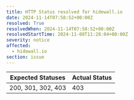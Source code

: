```yaml
---
title: HTTP Status resolved for hidewall.io
date: 2024-11-14T07:58:52+00:00Z
resolved: True
resolvedWhen: 2024-11-14T07:58:52+00:00Z
resolvedStartTime: 2024-11-08T11:28:04+00:00Z
severity: notice
affected:
  - hidewall.io
section: issue
---
```


| Expected Statuses | Actual Status  |
|-------------------|----------------|
| 200, 301, 302, 403 | 403 |
